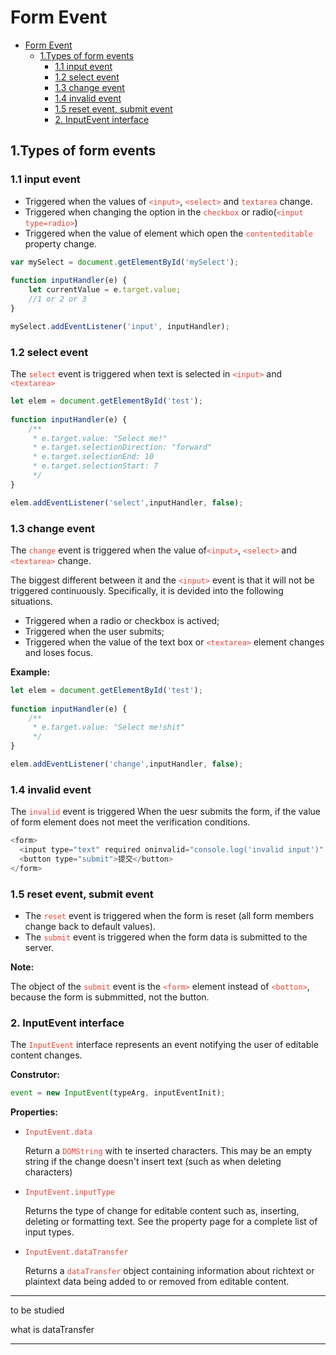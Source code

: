 # Form Event

- [Form Event](#form-event)
  - [1.Types of form events](#1types-of-form-events)
    - [1.1 input event](#11-input-event)
    - [1.2 select event](#12-select-event)
    - [1.3 change event](#13-change-event)
    - [1.4 invalid event](#14-invalid-event)
    - [1.5 reset event, submit event](#15-reset-event-submit-event)
    - [2. InputEvent interface](#2-inputevent-interface)

## 1.Types of form events

### 1.1 input event

- Triggered when the values of <code style="color:#ea4335">\<input></code>, <code style="color:#ea4335">\<select></code> and <code style="color:#ea4335">textarea</code> change.
- Triggered when changing the option in the <code style="color:#ea4335">checkbox</code> or radio(<code style="color:#ea4335">\<input type=radio></code>)
- Triggered when the value of element which open the <code style="color:#ea4335">contenteditable</code> property change.

```js
var mySelect = document.getElementById('mySelect');
    
function inputHandler(e) {
    let currentValue = e.target.value;
    //1 or 2 or 3
}

mySelect.addEventListener('input', inputHandler);
```

### 1.2 select event

The <code style="color:#ea4335">select</code> event is triggered when text is selected in <code style="color:#ea4335">\<input></code> and <code style="color:#ea4335">\<textarea></code>

```js
let elem = document.getElementById('test');
    
function inputHandler(e) {
    /**
     * e.target.value: "Select me!"
     * e.target.selectionDirection: "forward"
     * e.target.selectionEnd: 10
     * e.target.selectionStart: 7
     */
}

elem.addEventListener('select',inputHandler, false);
```

### 1.3 change event

The <code style="color:#ea4335">change</code> event is triggered when the value of<code style="color:#ea4335">\<input></code>, <code style="color:#ea4335">\<select></code> and <code style="color:#ea4335">\<textarea></code> change.

The biggest different between it and the <code style="color:#ea4335">\<input></code> event is that it will not be triggered continuously. Specifically, it is devided into the following situations.

- Triggered when a radio or checkbox is actived;
- Triggered when the user submits;
- Triggered when the value of the text box or <code style="color:#ea4335">\<textarea></code> element changes and loses focus.

**Example:**

```js
let elem = document.getElementById('test');
    
function inputHandler(e) {
    /**
     * e.target.value: "Select me!shit"
     */
}

elem.addEventListener('change',inputHandler, false);
```

### 1.4 invalid event

The <code style="color:#ea4335">invalid</code> event is triggered When the uesr submits the form, if the value of form element does not meet the verification conditions.

```js
<form>
  <input type="text" required oninvalid="console.log('invalid input')" />
  <button type="submit">提交</button>
</form>
```

### 1.5 reset event, submit event

- The <code style="color:#ea4335">reset</code> event is triggered when the form is reset (all form members change back to default values).
- The <code style="color:#ea4335">submit</code> event is triggered when the form data is submitted to the server.

**Note:**

The object of the <code style="color:#ea4335">submit</code> event is the <code style="color:#ea4335">\<form></code> element instead of <code style="color:#ea4335">\<botton></code>, because the form is submmitted, not the button.

### 2. InputEvent interface

The <code style="color:#ea4335">InputEvent</code> interface represents an event notifying the user of editable content changes.

**Construtor:**

```js
event = new InputEvent(typeArg, inputEventInit);
```

**Properties:**

- <code style="color:#ea4335">InputEvent.data</code>

    Return a <code style="color:#ea4335">DOMString</code> with te inserted characters. This may be an empty string if the change doesn't insert text (such as when deleting characters)

- <code style="color:#ea4335">InputEvent.inputType</code>

    Returns the type of change for editable content such as, inserting, deleting or formatting text. See the property page for a complete list of input types.

- <code style="color:#ea4335">InputEvent.dataTransfer</code>

    Returns a <code style="color:#ea4335">dataTransfer</code> object containing information about richtext or plaintext data being added to or removed from editable content.

---
to be studied

what is dataTransfer

---
